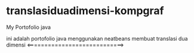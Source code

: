 # translasiduadimensi-kompgraf
My Portofolio java

ini adalah portofolio java menggunakan neatbeans membuat translasi dua dimensi
<============================>
